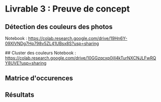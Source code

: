 # Livrable 3 : Preuve de concept

## Détection des couleurs des photos
Notebook : https://colab.research.google.com/drive/19Hn6Y-09XlVNDg7Hp798v5ZL41UBsx8S?usp=sharing

## Cluster des couleurs
Notebook : https://colab.research.google.com/drive/10GGzqcxp0jIl4kTurNXCNJLFwRQY8UVE?usp=sharing
## Matrice d'occurences

## Résultats